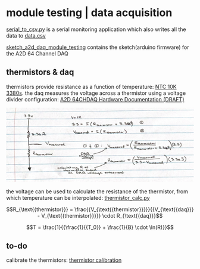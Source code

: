 # module testing | data acquisition

[serial_to_csv.py](serial_to_csv.py) is a serial monitoring application which also writes all the data to [data.csv](data.csv)

[sketch_a2d_daq_module_testing](sketch_a2d_daq_module_testing) contains the sketch(arduino firmware) for the A2D 64 Channel DAQ

## thermistors & daq

thermistors provide resistance as a function of temperature:
[NTC 10K 3380s](https://octopart.com/nxrt15xh103fa1b030-murata-25915268). the daq measures the voltage across a thermistor using a voltage divider configuration:
[A2D 64CHDAQ Hardware Documentation (DRAFT)](</documentation/A2D_64CHDAQ_Hardware_Documentation_(Draft).pdf>)

![](/documentation/image.png)

the voltage can be used to calculate the resistance of the thermistor, from which temperature can be interpolated: [thermistor_calc.py](thermistor_calc.py)

$$R_{\text{{thermistor}}} = \frac{{V_{\text{{thermistor}}}}}{{V_{\text{{daq}}} - V_{\text{{thermistor}}}}} \cdot R_{\text{{daq}}}$$

$$T = \frac{1}{{\frac{1}{{T_0}} + \frac{1}{B} \cdot \ln(R)}}$$

## to-do

calibrate the thermistors: [thermistor calibration](https://www.mstarlabs.com/sensors/thermistor-calibration.html)
